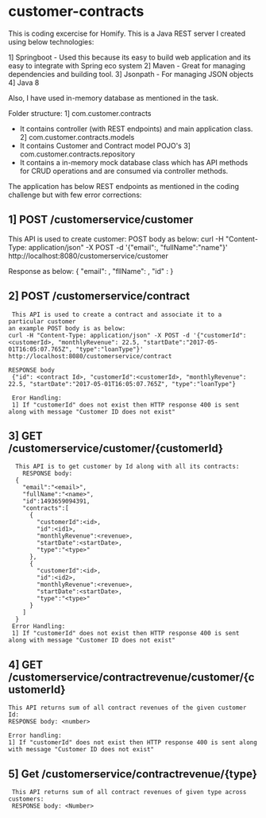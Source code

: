 # customer-contracts

This is coding excercise for Homify. This is a Java REST server I created using below technologies:

1] Springboot - Used this because its easy to build web application and its easy to integrate with Spring eco system
2] Maven - Great for managing dependencies and building tool.
3] Jsonpath - For managing JSON objects
4] Java 8 

Also, I have used in-memory database as mentioned in the task. 

Folder structure:
1] com.customer.contracts 
   - It contains controller (with REST endpoints) and main application class.
2] com.customer.contracts.models
   - It contains Customer and Contract model POJO's
3] com.customer.contracts.repository
   - It contains a in-memory mock database class which has API methods for CRUD operations and are consumed via controller methods.

The application has below REST endpoints as mentioned in the coding challenge but with few error corrections:

## 1] POST <Host>/customerservice/customer 
   This API is used to create customer:
   POST body as below:
     curl -H "Content-Type: application/json" -X POST -d '{"email":<email>, "fullName":"name"}' http://localhost:8080/customerservice/customer
     
   Response as below:
    {
        "email": <email>,
        "fllName": <fullName>,
        "id" : <record Id>
    }
    
 ## 2] POST <Host>/customerservice/contract
     This API is used to create a contract and associate it to a particular customer
    an example POST body is as below:
    curl -H "Content-Type: application/json" -X POST -d '{"customerId":<customerId>, "monthlyRevenue": 22.5, "startDate":"2017-05-01T16:05:07.765Z", "type":"loanType"}' http://localhost:8080/customerservice/contract
    
    RESPONSE body
     {"id": <contract Id>, "customerId":<customerId>, "monthlyRevenue": 22.5, "startDate":"2017-05-01T16:05:07.765Z", "type":"loanType"}
     
     Eror Handling:
     1] If "customerId" does not exist then HTTP response 400 is sent along with message "Customer ID does not exist"
     
     
 ## 3] GET <host>/customerservice/customer/{customerId}    
      This API is to get customer by Id along with all its contracts:
        RESPONSE body: 
      {
        "email":"<email>",
        "fullName":"<name>",
        "id":1493659094391,
        "contracts":[
          {
            "customerId":<id>,
            "id":<id1>,
            "monthlyRevenue":<revenue>,
            "startDate":<startDate>,
            "type":"<type>"
          },
          {
            "customerId":<id>,
            "id":<id2>,
            "monthlyRevenue":<revenue>,
            "startDate":<startDate>,
            "type":"<type>"
          }
        ]
      }
     Error Handling:
     1] If "customerId" does not exist then HTTP response 400 is sent along with message "Customer ID does not exist"
     
## 4] GET <host>/customerservice/contractrevenue/customer/{customerId}
    This API returns sum of all contract revenues of the given customer Id:
    RESPONSE body: <number>
    
    Error handling:
    1] If "customerId" does not exist then HTTP response 400 is sent along with message "Customer ID does not exist"
     
## 5] Get <host>/customerservice/contractrevenue/{type}
     This API returns sum of all contract revenues of given type across customers:
     RESPONSE body: <Number>
     
     
     
     
